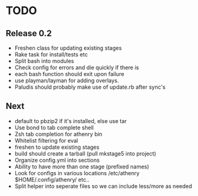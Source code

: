 TODO
=====

Release 0.2
-----------
* Freshen class for updating existing stages
* Rake task for install/tests etc
* Split bash into modules
* Check config for errors and die quickly if there is
* each bash function should exit upon failure
* use playman/layman for adding overlays. 
* Paludis should probably make use of update.rb after sync's

Next
----
* default to pbzip2 if it's installed, else use tar
* Use bond to tab complete shell
* Zsh tab completion for athenry bin
* Whitelist filtering for eval
* freshen to update existing stages
* build should create a tarball (pull mkstage5 into project)
* Organize config.yml into sections
* Ability to have more than one stage (prefixed names)
* Look for configs in various locations /etc/athenry $HOME/.config/athenry/ etc..
* Split helper into seperate files so we can include less/more as needed
